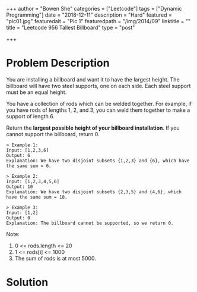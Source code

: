 +++
author = "Bowen She"
categories = ["Leetcode"]
tags = ["Dynamic Programming"]
date = "2018-12-11"
description = "Hard"
featured = "pic01.jpg"
featuredalt = "Pic 1"
featuredpath = "/img/2014/09"
linktitle = ""
title = "Leetcode 956 Tallest Billboard"
type = "post"

+++

# Problem Description

You are installing a billboard and want it to have the largest height.  The billboard will have two steel supports, one on each side.  Each steel support must be an equal height.

You have a collection of rods which can be welded together.  For example, if you have rods of lengths 1, 2, and 3, you can weld them together to make a support of length 6.

Return the **largest possible height of your billboard installation**.  If you cannot support the billboard, return 0.

```shell
> Example 1:
Input: [1,2,3,6]
Output: 6
Explanation: We have two disjoint subsets {1,2,3} and {6}, which have the same sum = 6.

> Example 2:
Input: [1,2,3,4,5,6]
Output: 10
Explanation: We have two disjoint subsets {2,3,5} and {4,6}, which have the same sum = 10.

> Example 3:
Input: [1,2]
Output: 0
Explanation: The billboard cannot be supported, so we return 0.
```

Note:

  1. 0 <= rods.length <= 20
  2. 1 <= rods[i] <= 1000
  3. The sum of rods is at most 5000.

# Solution
